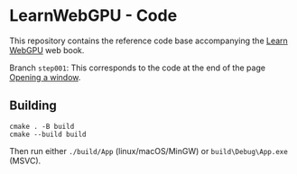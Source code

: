 LearnWebGPU - Code
==================

This repository contains the reference code base accompanying the [Learn WebGPU](learnwgpu.com) web book.

Branch `step001`: This corresponds to the code at the end of the page [Opening a window](learnwgpu.com/getting-started/opening-a-window.html).

Building
--------

```
cmake . -B build
cmake --build build
```

Then run either `./build/App` (linux/macOS/MinGW) or `build\Debug\App.exe` (MSVC).
